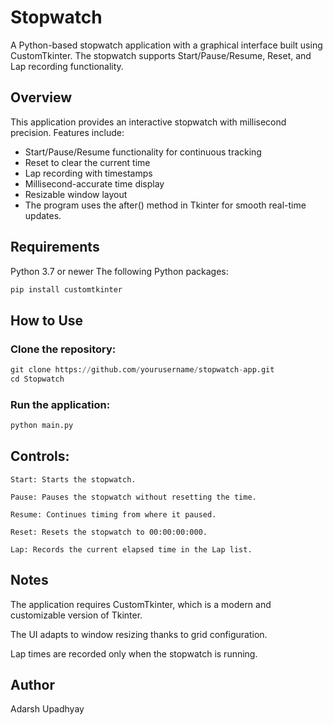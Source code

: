 # Stopwatch

A Python-based stopwatch application with a graphical interface built using CustomTkinter.
The stopwatch supports Start/Pause/Resume, Reset, and Lap recording functionality.

## Overview

This application provides an interactive stopwatch with millisecond precision.
Features include:

- Start/Pause/Resume functionality for continuous tracking
- Reset to clear the current time
- Lap recording with timestamps
- Millisecond-accurate time display
- Resizable window layout
- The program uses the after() method in Tkinter for smooth real-time updates.

## Requirements

Python 3.7 or newer
The following Python packages:

```python
pip install customtkinter
```

## How to Use

### Clone the repository:

```python
git clone https://github.com/yourusername/stopwatch-app.git
cd Stopwatch
```

### Run the application:

```python
python main.py
```

## Controls:

```
Start: Starts the stopwatch.

Pause: Pauses the stopwatch without resetting the time.

Resume: Continues timing from where it paused.

Reset: Resets the stopwatch to 00:00:00:000.

Lap: Records the current elapsed time in the Lap list.
```

## Notes

The application requires CustomTkinter, which is a modern and customizable version of Tkinter.

The UI adapts to window resizing thanks to grid configuration.

Lap times are recorded only when the stopwatch is running.

## Author

Adarsh Upadhyay
